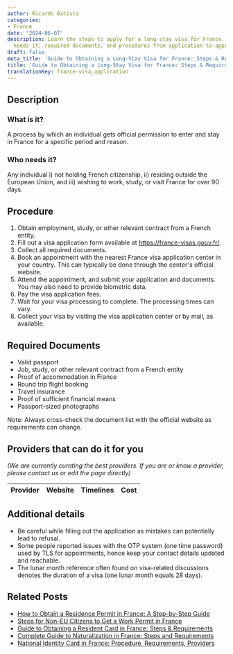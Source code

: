 ```yaml
---
author: Ricardo Batista
categories:
- France
date: '2024-06-07'
description: Learn the steps to apply for a long-stay visa for France. Find out who
  needs it, required documents, and procedures from application to approval.
draft: false
meta_title: 'Guide to Obtaining a Long-Stay Visa for France: Steps & Requirements'
title: 'Guide to Obtaining a Long-Stay Visa for France: Steps & Requirements'
translationKey: france-visa_application
---
```


## Description
### What is it?
A process by which an individual gets official permission to enter and stay in France for a specific period and reason.
### Who needs it?
Any individual i) not holding French citizenship, ii) residing outside the European Union, and iii) wishing to work, study, or visit France for over 90 days.

## Procedure
1. Obtain employment, study, or other relevant contract from a French entity.
2. Fill out a visa application form available at https://france-visas.gouv.fr/.
3. Collect all required documents.
4. Book an appointment with the nearest France visa application center in your country. This can typically be done through the center's official website.
5. Attend the appointment, and submit your application and documents. You may also need to provide biometric data.
6. Pay the visa application fees.
7. Wait for your visa processing to complete. The processing times can vary.
8. Collect your visa by visiting the visa application center or by mail, as available.

## Required Documents
- Valid passport
- Job, study, or other relevant contract from a French entity
- Proof of accommodation in France
- Round trip flight booking
- Travel insurance
- Proof of sufficient financial means
- Passport-sized photographs

Note: Always cross-check the document list with the official website as requirements can change.

## Providers that can do it for you

_(We are currently curating the best providers. If you are or know a provider, please contact us or edit the page directly)_

| Provider        |     Website     |     Timelines    |       Cost      |
| :-------------: | :-------------: |  :-------------: | :-------------: |

## Additional details
- Be careful while filling out the application as mistakes can potentially lead to refusal.
- Some people reported issues with the OTP system (one time password) used by TLS for appointments, hence keep your contact details updated and reachable.
- The lunar month reference often found on visa-related discussions denotes the duration of a visa (one lunar month equals 28 days).
## Related Posts

- [How to Obtain a Residence Permit in France: A Step-by-Step Guide](https://tramitit.com/guides/france/residence_permit_application/)
- [Steps for Non-EU Citizens to Get a Work Permit in France](https://tramitit.com/guides/france/work_permit_application/)
- [Guide to Obtaining a Resident Card in France: Steps & Requirements](https://tramitit.com/guides/france/resident_card_application/)
- [Complete Guide to Naturalization in France: Steps and Requirements](https://tramitit.com/guides/france/naturalization_application/)
- [National Identity Card in France: Procedure, Requirements, Providers](https://tramitit.com/guides/france/national_identity_card_application/)